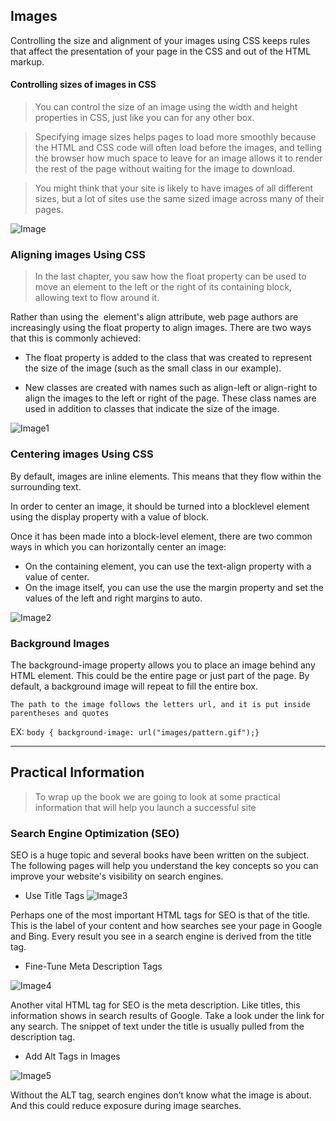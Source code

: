 ## Images

Controlling the size and alignment of your images using CSS keeps rules that affect the presentation of your page in the CSS and out of the HTML markup.


#### Controlling sizes of images in CSS

> You can control the size of an
image using the width and
height properties in CSS, just
like you can for any other box.

> Specifying image sizes helps
pages to load more smoothly
because the HTML and CSS
code will often load before the
images, and telling the browser
how much space to leave for an
image allows it to render the rest
of the page without waiting for
the image to download.

> You might think that your site
is likely to have images of all
different sizes, but a lot of sites
use the same sized image across
many of their pages.

![Image](https://static.javatpoint.com/csspages/images/how-to-change-image-size-in-css1.png)


### Aligning images Using CSS

> In the last chapter, you saw how
the float property can be used
to move an element to the left or
the right of its containing block,
allowing text to flow around it.

Rather than using the <img>
element's align attribute, web
page authors are increasingly
using the float property to align
images. There are two ways that
this is commonly achieved:

- The float property is added
to the class that was created to
represent the size of the image
(such as the small class in our
example).

- New classes are created with
names such as align-left or
align-right to align the images
to the left or right of the page.
These class names are used in
addition to classes that indicate
the size of the image.

![Image1](https://static.javatpoint.com/csspages/images/how-to-align-images-in-css.png)

### Centering images Using CSS

By default, images are inline
elements. This means that they
flow within the surrounding text.

In order to center an image, it
should be turned into a blocklevel element using the display
property with a value of block.

Once it has been made into a
block-level element, there are
two common ways in which you
can horizontally center an image:

- On the containing element,
you can use the text-align
property with a value of center.
- On the image itself, you can
use the use the margin property
and set the values of the left and
right margins to auto.

![Image2](https://www.designpieces.com/wp-content/uploads/2012/12/container-img.jpg)


### Background Images

The background-image
property allows you to place
an image behind any HTML
element. This could be the entire
page or just part of the page. By
default, a background image will
repeat to fill the entire box.

`The path to the image follows
the letters url, and it is put
inside parentheses and quotes`

EX:
`body {
background-image: url("images/pattern.gif");}`

----------------------------------------------------------------------------------------------------------------------


## Practical Information

>To wrap up the book we are going to look
>at some practical information that will
>help you launch a successful site


### Search Engine Optimization (SEO)

SEO is a huge topic and several books have been written on the subject.
The following pages will help you understand the key concepts so you can
improve your website's visibility on search engines.



- Use Title Tags
![Image3](https://www.greengeeks.com/blog/wp-content/uploads/2018/11/title-tags.jpg)

Perhaps one of the most important HTML tags for SEO is that of the title. This is the label of your content and how searches see your page in Google and Bing. Every result you see in a search engine is derived from the title tag.

- Fine-Tune Meta Description Tags

![Image4](https://www.greengeeks.com/blog/wp-content/uploads/2018/11/meta-description.jpg)

Another vital HTML tag for SEO is the meta description. Like titles, this information shows in search results of Google. Take a look under the link for any search. The snippet of text under the title is usually pulled from the description tag.

- Add Alt Tags in Images

![Image5](https://www.greengeeks.com/blog/wp-content/uploads/2018/11/alt-tag.jpg)

Without the ALT tag, search engines don’t know what the image is about. And this could reduce exposure during image searches.
